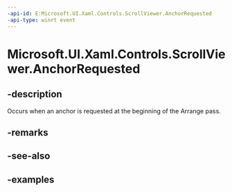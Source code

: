 ```yaml
---
-api-id: E:Microsoft.UI.Xaml.Controls.ScrollViewer.AnchorRequested
-api-type: winrt event
---
```


# Microsoft.UI.Xaml.Controls.ScrollViewer.AnchorRequested

<!--
public event Windows.Foundation.TypedEventHandler<Microsoft.UI.Xaml.Controls.ScrollViewer,Microsoft.UI.Xaml.Controls.ScrollerAnchorRequestedEventArgs> AnchorRequested;
-->

## -description

Occurs when an anchor is requested at the beginning of the Arrange pass.

## -remarks

## -see-also

## -examples

